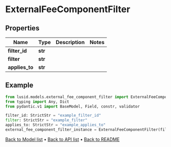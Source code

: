 # ExternalFeeComponentFilter

## Properties
Name | Type | Description | Notes
------------ | ------------- | ------------- | -------------
**filter_id** | **str** |  | 
**filter** | **str** |  | 
**applies_to** | **str** |  | 
## Example

```python
from lusid.models.external_fee_component_filter import ExternalFeeComponentFilter
from typing import Any, Dict
from pydantic.v1 import BaseModel, Field, constr, validator

filter_id: StrictStr = "example_filter_id"
filter: StrictStr = "example_filter"
applies_to: StrictStr = "example_applies_to"
external_fee_component_filter_instance = ExternalFeeComponentFilter(filter_id=filter_id, filter=filter, applies_to=applies_to)

```

[Back to Model list](../README.md#documentation-for-models) &#8226; [Back to API list](../README.md#documentation-for-api-endpoints) &#8226; [Back to README](../README.md)

